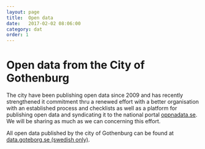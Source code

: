 ```yaml
---
layout: page
title:  Open data
date:   2017-02-02 08:06:00
category: dat
order: 1
---
```


# Open data from the City of Gothenburg

The city have been publishing open data since 2009 and has recently strengthened it commitment thru a renewed effort 
with a better organisation with an established process and checklists as well as a platform for publishing open data and 
syndicating it to the national portal [oppnadata.se](http://oppnadata.se/). We will be sharing as much as we can 
concerning this effort.

All open data published by the city of Gothenburg can be found at [data.goteborg.se (swedish only)](http://data.goteborg.se/).
